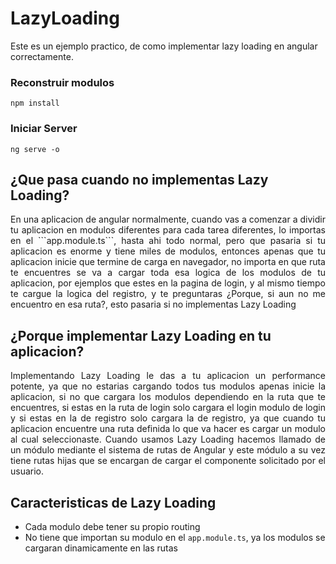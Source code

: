 # LazyLoading

Este es un ejemplo practico, de como implementar lazy loading en angular correctamente.

### Reconstruir modulos

```
npm install
```

### Iniciar Server

```
ng serve -o
```

## ¿Que pasa cuando no implementas Lazy Loading?

<p style="text-align: justify;">
En una aplicacion de angular normalmente, cuando vas a comenzar a dividir tu aplicacion en modulos diferentes para cada tarea diferentes, lo importas en el ```app.module.ts```, hasta ahi todo normal, pero que pasaria si tu aplicacion es enorme y tiene miles de modulos, entonces apenas que tu aplicacion inicie que termine de carga en navegador, no importa en que ruta te encuentres se va a cargar toda esa logica de los modulos de tu aplicacion, por ejemplos que estes en la pagina de login, y al mismo tiempo te cargue la logica del registro, y te preguntaras ¿Porque, si aun no me encuentro en esa ruta?, esto pasaria si no implementas Lazy Loading
</p>

## ¿Porque implementar Lazy Loading en tu aplicacion?

<p style="text-align: justify;"> 
Implementando Lazy Loading le das a tu aplicacion un performance potente, ya que no estarias cargando todos tus modulos apenas inicie la aplicacion, si no que cargara los modulos dependiendo en la ruta que te encuentres, si estas en la ruta de login solo cargara el login modulo de login y si estas en la de registro solo cargara la de registro, ya que cuando tu aplicacion encuentre una ruta definida lo que va hacer es cargar un modulo al cual seleccionaste. Cuando usamos Lazy Loading hacemos llamado de un módulo mediante el sistema de rutas de Angular y este módulo a su vez tiene rutas hijas que se encargan de cargar el componente solicitado por el usuario.
</p>

## Caracteristicas de Lazy Loading

- Cada modulo debe tener su propio routing
- No tiene que importan su modulo en el `app.module.ts`, ya los modulos se cargaran dinamicamente en las rutas
